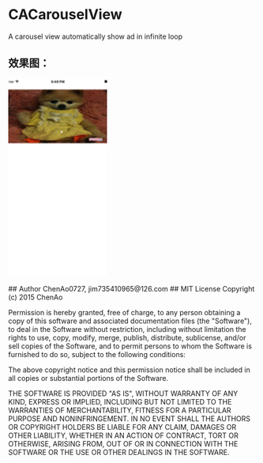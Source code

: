 # CACarouselView
A carousel view automatically show ad in infinite loop
## 效果图：
<p aligin = "center">
  <img width="200" height"400" src=./CACarouselView.gif>
</p>
## Author
ChenAo0727, jim735410965@126.com
## MIT License
Copyright (c) 2015 ChenAo

Permission is hereby granted, free of charge, to any person obtaining a copy
of this software and associated documentation files (the "Software"), to deal
in the Software without restriction, including without limitation the rights
to use, copy, modify, merge, publish, distribute, sublicense, and/or sell
copies of the Software, and to permit persons to whom the Software is
furnished to do so, subject to the following conditions:

The above copyright notice and this permission notice shall be included in all
copies or substantial portions of the Software.

THE SOFTWARE IS PROVIDED "AS IS", WITHOUT WARRANTY OF ANY KIND, EXPRESS OR
IMPLIED, INCLUDING BUT NOT LIMITED TO THE WARRANTIES OF MERCHANTABILITY,
FITNESS FOR A PARTICULAR PURPOSE AND NONINFRINGEMENT. IN NO EVENT SHALL THE
AUTHORS OR COPYRIGHT HOLDERS BE LIABLE FOR ANY CLAIM, DAMAGES OR OTHER
LIABILITY, WHETHER IN AN ACTION OF CONTRACT, TORT OR OTHERWISE, ARISING FROM,
OUT OF OR IN CONNECTION WITH THE SOFTWARE OR THE USE OR OTHER DEALINGS IN THE
SOFTWARE.
